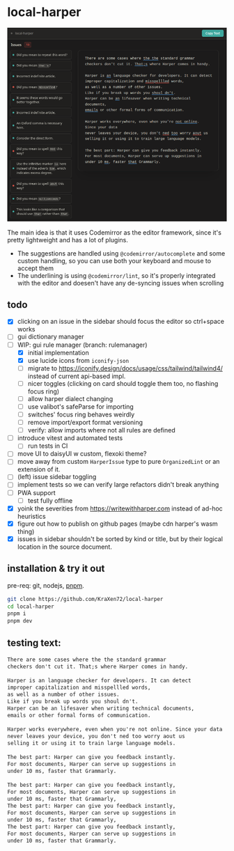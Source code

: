 # local-harper
![screenshot](assets/screenshot1.png)

The main idea is that it uses Codemirror as the editor framework, since it's pretty lightweight and has a lot of plugins.  
- The suggestions are handled using `@codemirror/autocomplete` and some custom handling, so you can use both your keyboard and mouse to accept them
- The underlining is using `@codemirror/lint`, so it's properly integrated with the editor and doesen't have any de-syncing issues when scrolling

## todo
- [x] clicking on an issue in the sidebar should focus the editor so ctrl+space works
- [ ] gui dictionary manager
- [ ] WIP: gui rule manager (branch: rulemanager)
	- [x] initial implementation
	- [x] use lucide icons from `iconify-json`
	- [ ] migrate to https://iconify.design/docs/usage/css/tailwind/tailwind4/ instead of current api-based impl.
	- [ ] nicer toggles (clicking on card should toggle them too, no flashing focus ring)
	- [ ] allow harper dialect changing
	- [ ] use valibot's safeParse for importing
	- [ ] switches' focus ring behaves weirdly
	- [ ] remove import/export format versioning
	- [ ] verify: allow imports where not all rules are defined
- [ ] introduce vitest and automated tests
	- [ ] run tests in CI
- [ ] move UI to daisyUI w custom, flexoki theme?
- [ ] move away from custom `HarperIssue` type to pure `OrganizedLint` or an extension of it.
- [ ] (left) issue sidebar toggling
- [ ] implement tests so we can verify large refactors didn't break anything
- [ ] PWA support
	- [ ] test fully offline
- [x] yoink the severities from https://writewithharper.com instead of ad-hoc heuristics
- [x] figure out how to publish on github pages (maybe cdn harper's wasm thing)
- [x] issues in sidebar shouldn't be sorted by kind or title, but by their logical location in the source document.

## installation & try it out
pre-req: git, nodejs, [pnpm](https://pnpm.io/installation).
```bash
git clone https://github.com/KraXen72/local-harper
cd local-harper
pnpm i
pnpm dev
```

## testing text:
```
There are some cases where the the standard grammar
checkers don't cut it. That;s where Harper comes in handy.

Harper is an language checker for developers. It can detect
improper capitalization and misspellled words,
as well as a number of other issues.
Like if you break up words you shoul dn't.
Harper can be an lifesaver when writing technical documents, 
emails or other formal forms of communication.

Harper works everywhere, even when you're not online. Since your data
never leaves your device, you don't ned too worry aout us
selling it or using it to train large language models.

The best part: Harper can give you feedback instantly.
For most documents, Harper can serve up suggestions in
under 10 ms, faster that Grammarly.

The best part: Harper can give you feedback instantly,
For most documents, Harper can serve up suggestions in
under 10 ms, faster that Grammarly,
The best part: Harper can give you feedback instantly,
For most documents, Harper can serve up suggestions in
under 10 ms, faster that Grammarly,
The best part: Harper can give you feedback instantly,
For most documents, Harper can serve up suggestions in
under 10 ms, faster that Grammarly.
```
